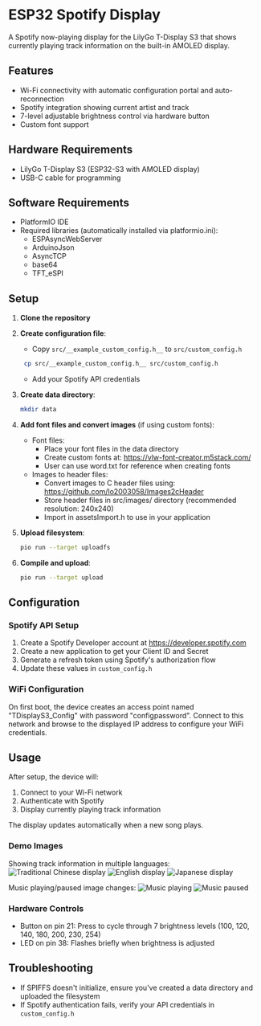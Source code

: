 # ESP32 Spotify Display

A Spotify now-playing display for the LilyGo T-Display S3 that shows currently playing track information on the built-in
AMOLED display.

## Features

- Wi-Fi connectivity with automatic configuration portal and auto-reconnection
- Spotify integration showing current artist and track
- 7-level adjustable brightness control via hardware button
- Custom font support

## Hardware Requirements

- LilyGo T-Display S3 (ESP32-S3 with AMOLED display)
- USB-C cable for programming

## Software Requirements

- PlatformIO IDE
- Required libraries (automatically installed via platformio.ini):
    - ESPAsyncWebServer
    - ArduinoJson
    - AsyncTCP
    - base64
    - TFT_eSPI

## Setup

1. **Clone the repository**

2. **Create configuration file**:
    - Copy `src/__example_custom_config.h__` to `src/custom_config.h`
   ```bash
    cp src/__example_custom_config.h__ src/custom_config.h
    ```
    - Add your Spotify API credentials


3. **Create data directory**:
   ```bash
   mkdir data
   ```

4. **Add font files and convert images** (if using custom fonts):
    - Font files:
        - Place your font files in the data directory
        - Create custom fonts at: https://vlw-font-creator.m5stack.com/
        - User can use word.txt for reference when creating fonts
    - Images to header files:
        - Convert images to C header files using: https://github.com/lo2003058/Images2cHeader
        - Store header files in src/images/ directory (recommended resolution: 240x240)
        - Import in assetsImport.h to use in your application


5. **Upload filesystem**:
   ```bash
   pio run --target uploadfs
   ```

6. **Compile and upload**:
   ```bash
   pio run --target upload
   ```

## Configuration

### Spotify API Setup

1. Create a Spotify Developer account at https://developer.spotify.com
2. Create a new application to get your Client ID and Secret
3. Generate a refresh token using Spotify's authorization flow
4. Update these values in `custom_config.h`

### WiFi Configuration

On first boot, the device creates an access point named "TDisplayS3_Config" with password "configpassword". Connect to
this network and browse to the displayed IP address to configure your WiFi credentials.

## Usage

After setup, the device will:

1. Connect to your Wi-Fi network
2. Authenticate with Spotify
3. Display currently playing track information

The display updates automatically when a new song plays.

### Demo Images
Showing track information in multiple languages:
![Traditional Chinese display](doc/images/IMG_3525.JPG)
![English display](doc/images/IMG_3526.JPG)
![Japanese display](doc/images/IMG_3527.JPG)

Music playing/paused image changes:
![Music playing](doc/images/IMG_3526.JPG)
![Music paused](doc/images/IMG_3528.JPG)

### Hardware Controls

- Button on pin 21: Press to cycle through 7 brightness levels (100, 120, 140, 180, 200, 230, 254)
- LED on pin 38: Flashes briefly when brightness is adjusted

## Troubleshooting

- If SPIFFS doesn't initialize, ensure you've created a data directory and uploaded the filesystem
- If Spotify authentication fails, verify your API credentials in `custom_config.h`